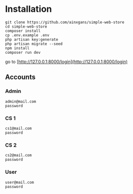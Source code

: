 # Installation

```shell
git clone https://github.com/ainxgans/simple-web-store
cd simple-web-store
composer install
cp .env.example .env
php artisan key:generate
php artisan migrate --seed
npm install
composer run dev
```

go to [http://127.0.0.1:8000/login](http://127.0.0.1:8000/login)

## Accounts

### Admin

```shell
admin@mail.com
password
```

### CS 1

```shell
cs1@mail.com
password
```

### CS 2

```shell
cs2@mail.com
password
```

### User

```shell
user@mail.com
password
```
